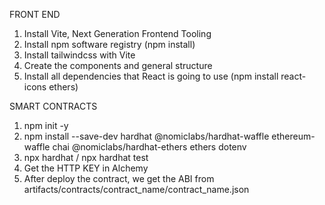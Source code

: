 FRONT END

1. Install Vite, Next Generation Frontend Tooling
2. Install npm software registry (npm install)
3. Install tailwindcss with Vite
4. Create the components and general structure
5. Install all dependencies that React is going to use (npm install react-icons ethers)

SMART CONTRACTS

1. npm init -y
2. npm install --save-dev hardhat @nomiclabs/hardhat-waffle ethereum-waffle chai @nomiclabs/hardhat-ethers ethers dotenv
3. npx hardhat / npx hardhat test
4. Get the HTTP KEY in Alchemy
5. After deploy the contract, we get the ABI from artifacts/contracts/contract_name/contract_name.json